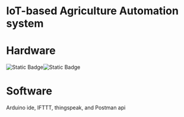 # IoT-based Agriculture Automation system





# Hardware
 ![Static Badge](https://img.shields.io/badge/ESP32-green)![Static Badge](https://img.shields.io/badge/ESP8266-blue)



# Software
  Arduino ide, IFTTT, thingspeak, and Postman api

